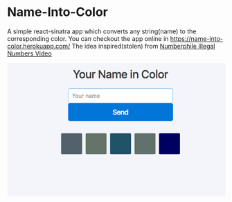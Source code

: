 # Name-Into-Color

A simple react-sinatra app which converts any string(name) to the corresponding color. You can checkout the app online in https://name-into-color.herokuapp.com/
The idea inspired(stolen) from [Numberphile Illegal Numbers Video](https://youtu.be/wo19Y4tw0l8)

![Screenshot](/screenshot.png?raw=true "Screenshot")
